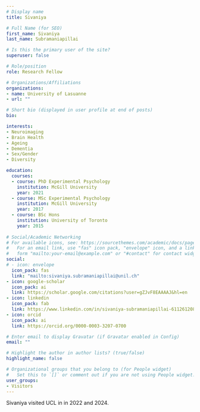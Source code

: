 ```yaml
---
# Display name
title: Sivaniya

# Full Name (for SEO)
first_name: Sivaniya
last_name: Subramaniapillai

# Is this the primary user of the site?
superuser: false

# Role/position
role: Research Fellow

# Organizations/Affiliations
organizations:
- name: University of Lasuanne
- url: ""

# Short bio (displayed in user profile at end of posts)
bio: 

interests:
- Neuroimaging
- Brain Health
- Ageing
- Dementia
- Sex/Gender
- Diversity

education:
  courses:
  - course: PhD Experimental Psychology
    institution: McGill University
    year: 2021
  - course: MSc Experimental Psychology
    institution: McGill University
    year: 2017
  - course: BSc Hons
    institution: University of Toronto
    year: 2015
  
# Social/Academic Networking
# For available icons, see: https://sourcethemes.com/academic/docs/page-builder/#icons
#   For an email link, use "fas" icon pack, "envelope" icon, and a link in the
#   form "mailto:your-email@example.com" or "#contact" for contact widget.
social:
# - icon: envelope
  icon_pack: fas
  link: "mailto:sivaniya.subramaniapillai@unil.ch"
- icon: google-scholar
  icon_pack: ai
  link: https://scholar.google.com/citations?user=gZJvF8EAAAAJ&hl=en 
- icon: linkedin
  icon_pack: fab
  link: https://www.linkedin.com/in/sivaniya-subramaniapillai-611261208/
- icon: orcid
  icon_pack: ai
  link: https://orcid.org/0000-0003-3207-0700

# Enter email to display Gravatar (if Gravatar enabled in Config)
email: ""

# Highlight the author in author lists? (true/false)
highlight_name: false

# Organizational groups that you belong to (for People widget)
#   Set this to `[]` or comment out if you are not using People widget.
user_groups:
- Visitors
---
```


Sivaniya visited UCL in in 2022 and 2024.
